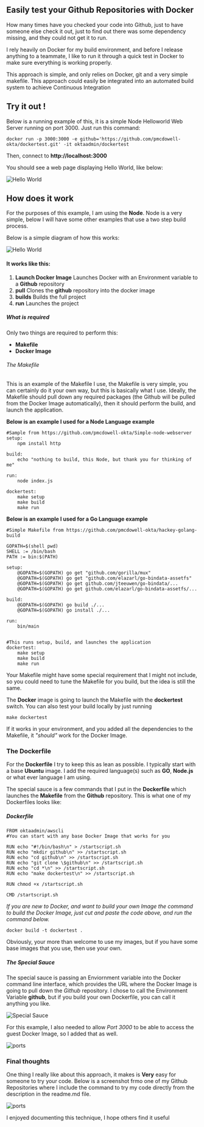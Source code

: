 ## Easily test your Github Repositories with Docker

How many times have you checked your code into Github, just to have someone else check it out, just to find out there was some dependency missing, and they could not get it to run.

I rely heavily on Docker for my build environment, and before I release anything to a teammate, I like to run it through a quick test in Docker to make sure everything is working properly.

This approach is simple, and only relies on Docker, git and a very simple makefile. This approach could easily be integrated into an automated build system to achieve Continuous Integration

## Try it out !

Below is a running example of this, it is a simple Node Helloworld Web Server running on port
3000. Just run this command:

`docker run -p 3000:3000 -e github='https://github.com/pmcdowell-okta/dockertest.git' -it oktaadmin/dockertest`

Then, connect to **http://localhost:3000**

You should see a web page displaying Hello World, like below:

![Hello World](images/helloworld.png)

## How does it work

For the purposes of this example, I am using the **Node**. Node is a very simple, below I will
have some other examples that use a two step build process.

Below is a simple diagram of how this works:

![Hello World](images/flow.png)


#### It works like this:

1. **Launch Docker Image**   Launches Docker with an Environment variable to a **Github** repository
2. **pull**   Clones the **github** repository into the docker image
3. **builds**   Builds the full project
4. **run**    Launches the project   

##### What is required

Only two things are required to perform this:

* **Makefile**
* **Docker Image**

###### The Makefile

This is an example of the Makefile I use, the Makefile is very simple, you can certainly do
it your own way, but this is basically what I use. Ideally, the Makefile should pull down
any required packages (the Github will be pulled from the Docker Image automatically), then
it should perform the build, and launch the application. 

**Below is an example I used for a Node Language example**

``` 
#Sample from https://github.com/pmcdowell-okta/Simple-node-webserver
setup:
	npm install http

build:
	echo "nothing to build, this Node, but thank you for thinking of me"

run:
	node index.js

dockertest:
	make setup
	make build
	make run
```

**Below is an example I used for a Go Language example**

``` 
#Simple Makefile from https://github.com/pmcdowell-okta/hackey-golang-build

GOPATH=$(shell pwd)
SHELL := /bin/bash
PATH := bin:$(PATH)

setup:
	@GOPATH=$(GOPATH) go get "github.com/gorilla/mux"
	@GOPATH=$(GOPATH) go get "github.com/elazarl/go-bindata-assetfs"
	@GOPATH=$(GOPATH) go get github.com/jteeuwen/go-bindata/...
	@GOPATH=$(GOPATH) go get github.com/elazarl/go-bindata-assetfs/...
	
build: 
	@GOPATH=$(GOPATH) go build ./...
	@GOPATH=$(GOPATH) go install ./...

run: 
	bin/main


#This runs setup, build, and launches the application
dockertest:
    make setup
    make build
    make run

```

Your Makefile might have some special requirement that I might not include,
so you could need to tune the Makefile for you build, but the idea is still
the same.

The **Docker** image is going to launch the Makefile with the **dockertest**
switch. You can also test your build locally by just running

`make dockertest`

If it works in your environment, and you added all the dependencies to the
Makefile, it *"should"* work for the Docker Image.

### The Dockerfile

For the **Dockerfile** I try to keep this as lean as possible. I typically start with a base **Ubuntu** image. I add the required language(s) such as **GO**, **Node.js** or what ever language I am using.

The special sauce is a few commands that I put in the **Dockerfile** which launches the **Makefile**
from the **Github** repository. This is what one of my Dockerfiles looks like:

##### Dockerfile

```
FROM oktaadmin/awscli 
#You can start with any base Docker Image that works for you

RUN echo "#!/bin/bash\n" > /startscript.sh
RUN echo "mkdir github\n" >> /startscript.sh
RUN echo "cd github\n" >> /startscript.sh
RUN echo "git clone \$github\n" >> /startscript.sh
RUN echo "cd *\n" >> /startscript.sh
RUN echo "make dockertest\n" >> /startscript.sh

RUN chmod +x /startscript.sh

CMD /startscript.sh
```

*If you are new to Docker, and want to build your own Image the command to build the Docker 
Image, just cut and paste the code above, and run the command below.*

`docker build -t dockertest .`

Obviously, your more than welcome to use my images, but if you have some base
images that you use, then use your own.

##### The Special Sauce

The special sauce is passing an Enviornment variable into the Docker command line interface,
which provides the URL where the Docker Image is going to pull down the *Github* repository.
I chose to call the Environment Variable **github**, but if you build your
own Dockerfile, you can call it anything you like.

![Special Sauce](images/specialsauce.png)

For this example, I also needed to allow *Port 3000* to be able to access the guest
Docker Image, so I added that as well.


![ports](images/port.png)

### Final thoughts

One thing I really like about this approach, it makes is **Very** easy for
someone to try your code. Below is a screenshot frmo one of my Github
Repositories where I include the command to try my code directly from
the description in the readme.md file.

![ports](images/screenshot.png)

I enjoyed documenting this technique, I hope others find it useful

